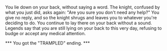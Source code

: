 You lie down on your back, without saying a word. The knight, confused by what you just did, asks again: "Are you sure you don't need any help?" You give no reply, and so the knight shrugs and leaves you to whatever you're deciding to do. You continue to lay there on your back without a sound. Legends say that you are still lying on your back to this very day, refusing to budge or accept any medical attention.

*** You got the "TRAMPLED" ending. ***
